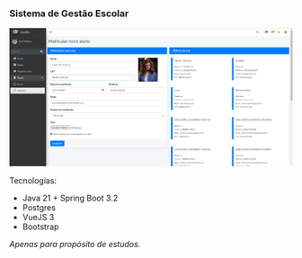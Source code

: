 ### Sistema de Gestão Escolar

![](imgs/aluno-1.png)

Tecnologias:

- Java 21 + Spring Boot 3.2
- Postgres
- VueJS 3
- Bootstrap

_Apenas para propósito de estudos._
